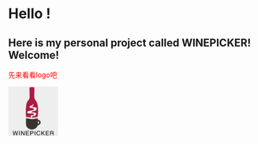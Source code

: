 # Hello ! 
##  Here is my personal project called **WINEPICKER**! Welcome!

<font color=#ff0000>先来看看logo吧</font><br/>

<img src="https://github.com/bjtuwanghui/mywinepicker/raw/master/images_introduction/logo.png?raw=true" width="20%" height="20%">

